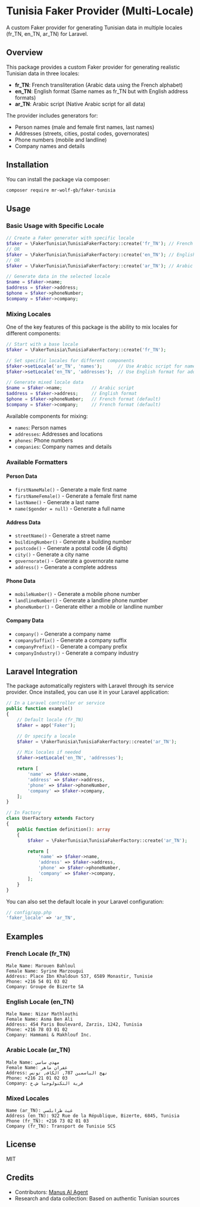 # Tunisia Faker Provider (Multi-Locale)

A custom Faker provider for generating Tunisian data in multiple locales (fr_TN, en_TN, ar_TN) for Laravel.

## Overview

This package provides a custom Faker provider for generating realistic Tunisian data in three locales:

-   **fr_TN**: French transliteration (Arabic data using the French alphabet)
-   **en_TN**: English format (Same names as fr_TN but with English address formats)
-   **ar_TN**: Arabic script (Native Arabic script for all data)

The provider includes generators for:

-   Person names (male and female first names, last names)
-   Addresses (streets, cities, postal codes, governorates)
-   Phone numbers (mobile and landline)
-   Company names and details

## Installation

You can install the package via composer:

```bash
composer require mr-wolf-gb/faker-tunisia
```

## Usage

### Basic Usage with Specific Locale

```php
// Create a Faker generator with specific locale
$faker = \FakerTunisia\TunisiaFakerFactory::create('fr_TN'); // French transliteration
// OR
$faker = \FakerTunisia\TunisiaFakerFactory::create('en_TN'); // English format
// OR
$faker = \FakerTunisia\TunisiaFakerFactory::create('ar_TN'); // Arabic script

// Generate data in the selected locale
$name = $faker->name;
$address = $faker->address;
$phone = $faker->phoneNumber;
$company = $faker->company;
```

### Mixing Locales

One of the key features of this package is the ability to mix locales for different components:

```php
// Start with a base locale
$faker = \FakerTunisia\TunisiaFakerFactory::create('fr_TN');

// Set specific locales for different components
$faker->setLocale('ar_TN', 'names');      // Use Arabic script for names
$faker->setLocale('en_TN', 'addresses');  // Use English format for addresses

// Generate mixed locale data
$name = $faker->name;           // Arabic script
$address = $faker->address;     // English format
$phone = $faker->phoneNumber;   // French format (default)
$company = $faker->company;     // French format (default)
```

Available components for mixing:

-   `names`: Person names
-   `addresses`: Addresses and locations
-   `phones`: Phone numbers
-   `companies`: Company names and details

### Available Formatters

#### Person Data

-   `firstNameMale()` - Generate a male first name
-   `firstNameFemale()` - Generate a female first name
-   `lastName()` - Generate a last name
-   `name($gender = null)` - Generate a full name

#### Address Data

-   `streetName()` - Generate a street name
-   `buildingNumber()` - Generate a building number
-   `postcode()` - Generate a postal code (4 digits)
-   `city()` - Generate a city name
-   `governorate()` - Generate a governorate name
-   `address()` - Generate a complete address

#### Phone Data

-   `mobileNumber()` - Generate a mobile phone number
-   `landlineNumber()` - Generate a landline phone number
-   `phoneNumber()` - Generate either a mobile or landline number

#### Company Data

-   `company()` - Generate a company name
-   `companySuffix()` - Generate a company suffix
-   `companyPrefix()` - Generate a company prefix
-   `companyIndustry()` - Generate a company industry

## Laravel Integration

The package automatically registers with Laravel through its service provider. Once installed, you can use it in your Laravel application:

```php
// In a Laravel controller or service
public function example()
{
    // Default locale (fr_TN)
    $faker = app('Faker');

    // Or specify a locale
    $faker = \FakerTunisia\TunisiaFakerFactory::create('ar_TN');

    // Mix locales if needed
    $faker->setLocale('en_TN', 'addresses');

    return [
        'name' => $faker->name,
        'address' => $faker->address,
        'phone' => $faker->phoneNumber,
        'company' => $faker->company,
    ];
}
```

```php
// In Factory
class UserFactory extends Factory
{
    public function definition(): array
    {
        $faker = \FakerTunisia\TunisiaFakerFactory::create('ar_TN');

        return [
            'name' => $faker->name,
            'address' => $faker->address,
            'phone' => $faker->phoneNumber,
            'company' => $faker->company,
        ];
    }
}
```

You can also set the default locale in your Laravel configuration:

```php
// config/app.php
'faker_locale' => 'ar_TN',
```

## Examples

### French Locale (fr_TN)

```
Male Name: Marouen Bahloul
Female Name: Syrine Marzougui
Address: Place Ibn Khaldoun 537, 6589 Monastir, Tunisie
Phone: +216 54 01 03 02
Company: Groupe de Bizerte SA
```

### English Locale (en_TN)

```
Male Name: Nizar Mathlouthi
Female Name: Asma Ben Ali
Address: 454 Paris Boulevard, Zarzis, 1242, Tunisia
Phone: +216 78 03 01 02
Company: Hammami & Makhlouf Inc.
```

### Arabic Locale (ar_TN)

```
Male Name: مهدي ساسي
Female Name: غفران ماهر
Address: نهج الياسمين 787, الكاف, تونس
Phone: +216 21 01 02 03
Company: قربة التكنولوجيا ش.خ
```

### Mixed Locales

```
Name (ar_TN): غيث طرابلسي
Address (en_TN): 922 Rue de la République, Bizerte, 6845, Tunisia
Phone (fr_TN): +216 73 02 01 03
Company (fr_TN): Transport de Tunisie SCS
```

## License

MIT

## Credits

-   Contributors: [Manus AI Agent](https://manus.im/)
-   Research and data collection: Based on authentic Tunisian sources
